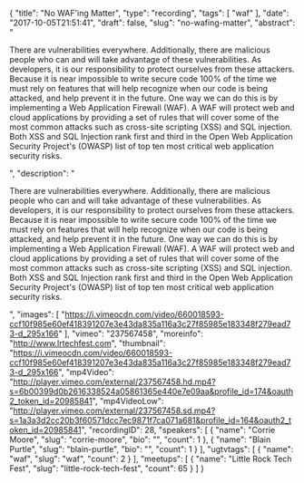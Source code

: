 {
  "title": "No WAF'ing Matter",
  "type": "recording",
  "tags": [
    "waf"
  ],
  "date": "2017-10-05T21:51:41",
  "draft": false,
  "slug": "no-wafing-matter",
  "abstract": "<p>There are vulnerabilities everywhere. Additionally, there are malicious people who can and will take advantage of these vulnerabilities. As developers, it is our responsibility to protect ourselves from these attackers. Because it is near impossible to write secure code 100% of the time we must rely on features that will help recognize when our code is being attacked, and help prevent it in the future. One way we can do this is by implementing a Web Application Firewall (WAF). A WAF will protect web and cloud applications by providing a set of rules that will cover some of the most common attacks such as cross-site scripting (XSS) and SQL injection. Both XSS and SQL Injection rank first and third in the Open Web Application Security Project's (OWASP) list of top ten most critical web application security risks. </p>",
  "description": "<p>There are vulnerabilities everywhere. Additionally, there are malicious people who can and will take advantage of these vulnerabilities. As developers, it is our responsibility to protect ourselves from these attackers. Because it is near impossible to write secure code 100% of the time we must rely on features that will help recognize when our code is being attacked, and help prevent it in the future. One way we can do this is by implementing a Web Application Firewall (WAF). A WAF will protect web and cloud applications by providing a set of rules that will cover some of the most common attacks such as cross-site scripting (XSS) and SQL injection. Both XSS and SQL Injection rank first and third in the Open Web Application Security Project's (OWASP) list of top ten most critical web application security risks. </p>",
  "images": [
    "https://i.vimeocdn.com/video/660018593-ccf10f985e60ef418391207e3e43da835a116a3c27f85985e183348f279ead73-d_295x166"
  ],
  "vimeo": "237567458",
  "moreinfo": "http://www.lrtechfest.com",
  "thumbnail": "https://i.vimeocdn.com/video/660018593-ccf10f985e60ef418391207e3e43da835a116a3c27f85985e183348f279ead73-d_295x166",
  "mp4Video": "http://player.vimeo.com/external/237567458.hd.mp4?s=6b00399d0b2616338524a05861365e440e7e09aa&profile_id=174&oauth2_token_id=20985841",
  "mp4VideoLow": "http://player.vimeo.com/external/237567458.sd.mp4?s=1a3a3d2cc20b3f60571dcc7ec9871f7ca071a681&profile_id=164&oauth2_token_id=20985841",
  "recordingID": 28,
  "speakers": [
    {
      "name": "Corrie Moore",
      "slug": "corrie-moore",
      "bio": "",
      "count": 1
    },
    {
      "name": "Blain Purtle",
      "slug": "blain-purtle",
      "bio": "",
      "count": 1
    }
  ],
  "ugtvtags": [
    {
      "name": "waf",
      "slug": "waf",
      "count": 2
    }
  ],
  "meetups": [
    {
      "name": "Little Rock Tech Fest",
      "slug": "little-rock-tech-fest",
      "count": 65
    }
  ]
}